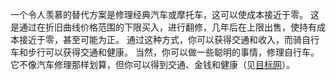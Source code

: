 一个令人羡慕的替代方案是修理经典汽车或摩托车，这可以使成本接近于零。
这是通过在折旧曲线价格范围的下限买入，进行翻修，几年后在上限出售，使持有成本接近于零，甚至可能为正。
通过这种方式，你可以获得交通和收入，而骑自行车和步行可以获得交通和健康。
当然，你可以做一些聪明的事情，修理自行车。
它不像汽车修理那样划算，但你可以得到交通、金钱和健康（见[目标网]()）。